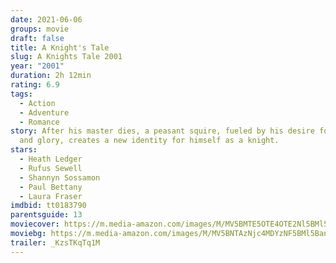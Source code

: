 ```yaml
---
date: 2021-06-06
groups: movie
draft: false
title: A Knight's Tale
slug: A Knights Tale 2001
year: "2001"
duration: 2h 12min
rating: 6.9
tags:
  - Action
  - Adventure
  - Romance
story: After his master dies, a peasant squire, fueled by his desire for food
  and glory, creates a new identity for himself as a knight.
stars:
  - Heath Ledger
  - Rufus Sewell
  - Shannyn Sossamon
  - Paul Bettany
  - Laura Fraser
imdbid: tt0183790
parentsguide: 13
moviecover: https://m.media-amazon.com/images/M/MV5BMTE5OTE4OTE2Nl5BMl5BanBnXkFtZTYwMDkzMTQ3._V1_FMjpg_UX450_.jpg
moviebg: https://m.media-amazon.com/images/M/MV5BNTAzNjc4MDYzNF5BMl5BanBnXkFtZTcwNjEzMTkyNA@@._V1_FMjpg_UX1280_.jpg
trailer: _KzsTKqTq1M
---
```

